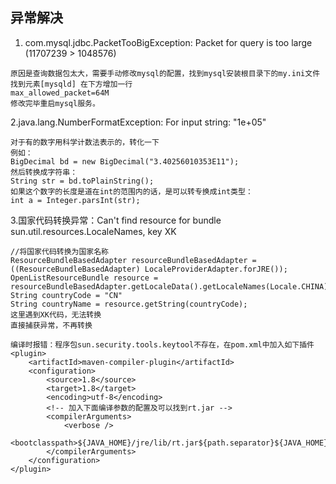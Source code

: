 
## 异常解决
1. com.mysql.jdbc.PacketTooBigException: Packet for query is too large (11707239 > 1048576)
```
原因是查询数据包太大，需要手动修改mysql的配置，找到mysql安装根目录下的my.ini文件
找到元素[mysqld] 在下方增加一行
max_allowed_packet=64M
修改完毕重启mysql服务。
```
2.java.lang.NumberFormatException: For input string: "1e+05"
```
对于有的数字用科学计数法表示的，转化一下
例如：
BigDecimal bd = new BigDecimal("3.40256010353E11");
然后转换成字符串：
String str = bd.toPlainString();
如果这个数字的长度是道在int的范围内的话，是可以转专换成int类型：
int a = Integer.parsInt(str);
```
3.国家代码转换异常：Can't find resource for bundle sun.util.resources.LocaleNames, key XK
```
//将国家代码转换为国家名称
ResourceBundleBasedAdapter resourceBundleBasedAdapter = ((ResourceBundleBasedAdapter) LocaleProviderAdapter.forJRE());
OpenListResourceBundle resource = resourceBundleBasedAdapter.getLocaleData().getLocaleNames(Locale.CHINA);
String countryCode = "CN"
String countryName = resource.getString(countryCode);
这里遇到XK代码，无法转换
直接捕获异常，不再转换
```

```
编译时报错：程序包sun.security.tools.keytool不存在，在pom.xml中加入如下插件
<plugin>
    <artifactId>maven-compiler-plugin</artifactId>
    <configuration>
        <source>1.8</source>
        <target>1.8</target>
        <encoding>utf-8</encoding>
        <!-- 加入下面编译参数的配置及可以找到rt.jar -->
        <compilerArguments>
            <verbose />
            <bootclasspath>${JAVA_HOME}/jre/lib/rt.jar${path.separator}${JAVA_HOME}/jre/lib/jce.jar</bootclasspath>
        </compilerArguments>
    </configuration>
</plugin>
```


```$xslt

```